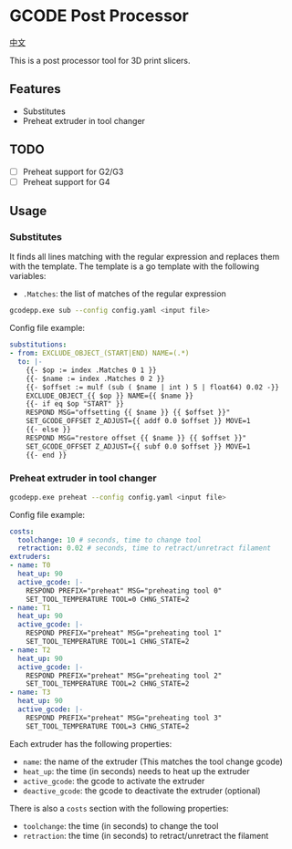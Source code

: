 # GCODE Post Processor

[中文](README_zh_CN.md)

This is a post processor tool for 3D print slicers.

## Features

- Substitutes
- Preheat extruder in tool changer

## TODO

- [ ] Preheat support for G2/G3
- [ ] Preheat support for G4

## Usage

### Substitutes

It finds all lines matching with the regular expression and replaces them with the template.
The template is a go template with the following variables:

- `.Matches`: the list of matches of the regular expression

```bash
gcodepp.exe sub --config config.yaml <input file>
```

Config file example:

```yaml
substitutions:
- from: EXCLUDE_OBJECT_(START|END) NAME=(.*)
  to: |-
    {{- $op := index .Matches 0 1 }}
    {{- $name := index .Matches 0 2 }}
    {{- $offset := mulf (sub ( $name | int ) 5 | float64) 0.02 -}}
    EXCLUDE_OBJECT_{{ $op }} NAME={{ $name }}
    {{- if eq $op "START" }}
    RESPOND MSG="offsetting {{ $name }} {{ $offset }}"
    SET_GCODE_OFFSET Z_ADJUST={{ addf 0.0 $offset }} MOVE=1
    {{- else }}
    RESPOND MSG="restore offset {{ $name }} {{ $offset }}"
    SET_GCODE_OFFSET Z_ADJUST={{ subf 0.0 $offset }} MOVE=1
    {{- end }}

```

### Preheat extruder in tool changer

```bash
gcodepp.exe preheat --config config.yaml <input file>
```

Config file example:

```yaml
costs:
  toolchange: 10 # seconds, time to change tool
  retraction: 0.02 # seconds, time to retract/unretract filament
extruders:
- name: T0
  heat_up: 90
  active_gcode: |-
    RESPOND PREFIX="preheat" MSG="preheating tool 0"
    SET_TOOL_TEMPERATURE TOOL=0 CHNG_STATE=2
- name: T1
  heat_up: 90
  active_gcode: |-
    RESPOND PREFIX="preheat" MSG="preheating tool 1"
    SET_TOOL_TEMPERATURE TOOL=1 CHNG_STATE=2
- name: T2
  heat_up: 90
  active_gcode: |-
    RESPOND PREFIX="preheat" MSG="preheating tool 2"
    SET_TOOL_TEMPERATURE TOOL=2 CHNG_STATE=2
- name: T3
  heat_up: 90
  active_gcode: |-
    RESPOND PREFIX="preheat" MSG="preheating tool 3"
    SET_TOOL_TEMPERATURE TOOL=3 CHNG_STATE=2
```

Each extruder has the following properties:

- `name`: the name of the extruder (This matches the tool change gcode)
- `heat_up`: the time (in seconds) needs to heat up the extruder
- `active_gcode`: the gcode to activate the extruder
- `deactive_gcode`: the gcode to deactivate the extruder (optional)

There is also a `costs` section with the following properties:

- `toolchange`: the time (in seconds) to change the tool
- `retraction`: the time (in seconds) to retract/unretract the filament
